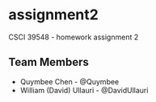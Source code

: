 # assignment2
CSCI 39548 - homework assignment 2

## Team Members
- Quymbee Chen - @Quymbee
- William (David) Ullauri - @DavidUllauri
